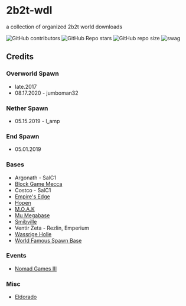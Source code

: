# 2b2t-wdl
a collection of organized 2b2t world downloads

![GitHub contributors](https://img.shields.io/github/contributors/jumboman32/2b2t-wdl)
![GitHub Repo stars](https://img.shields.io/github/stars/jumboman32/2b2t-wdl)
![GitHub repo size](https://img.shields.io/github/repo-size/jumboman32/2b2t-wdl)
![swag](https://img.shields.io/badge/swag-yes-blue)

## Credits
### Overworld Spawn
* late.2017
* 08.17.2020 - jumboman32
### Nether Spawn
* 05.15.2019 - l_amp
### End Spawn
* 05.01.2019
### Bases
* Argonath - SalC1
* [Block Game Mecca](https://2b2t.miraheze.org/wiki/Block_Game_Mecca)
* Costco - SalC1
* [Empire's Edge](https://2b2t.miraheze.org/wiki/Empire%27s_Edge)
* [Hopen](https://2b2t.miraheze.org/wiki/Hopen)
* [M.O.A.K](https://2b2t.miraheze.org/wiki/Krobar01#Numenor)
* [Mu Megabase](https://2b2t.miraheze.org/wiki/Mu)
* [Smibville](https://2b2t.miraheze.org/wiki/Smibville)
* Ventir Zeta - Rezlin, Emperium
* [Wassrige Holle](https://2b2t.miraheze.org/wiki/Wassrige_Holle)
* [World Famous Spawn Base](https://2b2t.miraheze.org/wiki/World_Famous_Spawn_Base)

### Events
* [Nomad Games III](https://2b2t.miraheze.org/wiki/The_Lost_Nomads#Lost_Nomad_Games)

### Misc
* [Eldorado](https://2b2t.miraheze.org/wiki/Eldorado)
